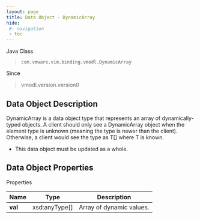 ```yaml
---
layout: page
title: Data Object - DynamicArray
hide:
 #- navigation
 - toc
---
```






Java Class  
> `com.vmware.vim.binding.vmodl.DynamicArray`

Since  
> vmodl.version.version0


## Data Object Description 

DynamicArray is a data object type that represents an array of dynamically-typed objects. A client should only see a DynamicArray object when the element type is unknown (meaning the type is newer than the client). Otherwise, a client would see the type as T[] where T is known. 

  * This data object must be updated as a whole.



## Data Object Properties

Properties

Name |  Type |  Description   
---|---|---  
**val**|  xsd:anyType[]|  Array of dynamic values.   
  
  

  
